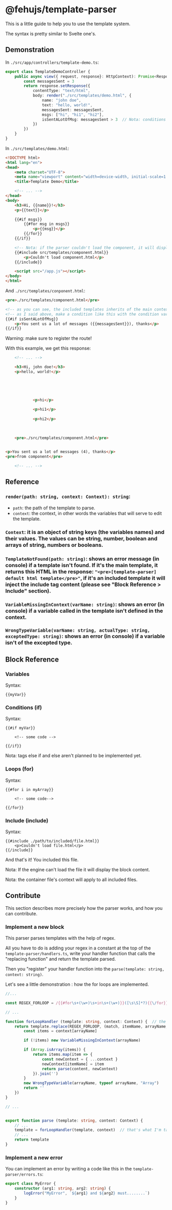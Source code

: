 # @fehujs/template-parser

This is a little guide to help you to use the template system.

The syntax is pretty similar to Svelte one's.

## Demonstration

In `./src/app/controllers/template-demo.ts`:
```ts
export class TemplateDemoController {
    public async view({ request, response}: HttpContext): Promise<Response> {
        const messagesSent = 3
        return response.setResponse({
            contentType: "text/html",
            body: render("./src/templates/demo.html", {
                name: "john doe",
                text: "hello, world!",
                messagesSent: messagesSent,
                msgs: ["hi", "hi1", "hi2"],
                isSentALotOfMsg: messagesSent > 3  // Nota: conditions aren't supported inside of the template, so put the condition into a variable and do a condition as '{{#if condition}} ...'
            })
        })
    }
}
```

In `./src/templates/demo.html`:
```html
<!DOCTYPE html>
<html lang="en">
<head>
    <meta charset="UTF-8">
    <meta name="viewport" content="width=device-width, initial-scale=1.0">
    <title>Template Demo</title>

    <!-- ... -->
</head>
<body>
    <h3>Hi, {{name}}!</h3>
    <p>{{text}}</p>

    {{#if msgs}}
        {{#for msg in msgs}}
            <p>{{msg}}</p>
        {{/for}}
    {{/if}}

    <!-- Nota: if the parser couldn't load the component, it will display the block of code between its tags -->
    {{#include src/templates/component.html}}
        <p>Couldn't load component.html</p>
    {{/include}}

    <script src="/app.js"></script>
</body>
</html>
```

And `./src/templates/conponent.html`:
```html
<pre>./src/templates/component.html</pre>

<!-- as you can see, the included templates inherits of the main context -->
<!-- as I said above, make a condition like this with the condition variable -->
{{#if isSentALotOfMsg}}
    <p>You sent us a lot of messages ({{messagesSent}}), thanks</p>
{{/if}}
```

Warning: make sure to register the route!

With this example, we get this response:
```html
    <!-- ... -->

    <h3>Hi, john doe!</h3>
    <p>hello, world!</p>

    

    
        
            <p>hi</p>
        
            <p>hi1</p>
        
            <p>hi2</p>
        
    

    <pre>./src/templates/component.html</pre>
    

<p>You sent us a lot of messages (4), thanks</p>
<pre>from component</pre>

    <!-- ... -->
```

## Reference

### `render(path: string, context: Context): string`:
- `path`: the path of the template to parse.
- `context`: the context, in other words the variables that will serve to edit the template.

### `Context`: it is an object of string keys (the variables names) and their values. The values can be string, number, boolean and arrays of string, numbers or booleans.

### `TemplateNotFound(path: string)`: shows an error message (in console) if a template isn't found. If it's the main template, it returns this HTML in the response: ```"<pre>[template-parser] default html template</pre>"```, if it's an included template it will inject the include tag content (please see "Block Reference > Include" section).

### `VariableMissingInContext(varName: string)`: shows an error (in console) if a variable called in the template isn't defined in the context.

### `WrongTypeVariable(varName: string, actualType: string, exceptedType: string)`: shows an error (in console) if a variable isn't of the excepted type.

## Block Reference

### Variables

Syntax:
```
{{myVar}}
```

### Conditions (if)

Syntax:
```
{{#if myVar}}

    <!-- some code -->

{{/if}}
```

Nota: tags else if and else aren't planned to be implemented yet.

### Loops (for)

Syntax:
```
{{#for i in myArray}}

    <!-- some code-->

{{/for}}
```

### Include (include)

Syntax:
```
{{#include ./path/to/included/file.html}}
    <p>Couldn't load file.html</p>
{{/include}}
```

And that's it! You included this file. 

Nota: If the engine can't load the file it will display the block content.

Nota: the container file's context will apply to all included files.

## Contribute

This section describes more precisely how the parser works, and how you can contribute.

### Implement a new block

This parser parses templates with the help of regex.

All you have to do is adding your regex in a constant at the top of the `template-parser/handlers.ts`, write your handler function that calls the "replacing function" and return the template parsed.

Then you "register" your handler function into the `parse(template: string, context: string)`.

Let's see a little demonstration : how the for loops are implemented.

```ts
//...

const REGEX_FORLOOP = /{{#for\s+(\w+)\s+in\s+(\w+)}}([\s\S]*?){{\/for}}/g  // the regex that parses all for loops (you can test it on https://regex101.com/)

// ...

function forLoopHandler (template: string, context: Context) {  // the handler function
    return template.replace(REGEX_FORLOOP, (match, itemName, arrayName, content) => {  // the "replacing function"
        const items = context[arrayName]

        if (!items) new VariableMissingInContext(arrayName)

        if (Array.isArray(items)) {
            return items.map(item => {
                const newContext = { ...context }
                newContext[itemName] = item
                return parse(content, newContext)
            }).join('')
        }
        new WrongTypeVariable(arrayName, typeof arrayName, "Array")
        return ''
    })
}

// ...


export function parse (template: string, context: Context) {
    // ...
    template = forLoopHandler(template, context)  // that's what I'm talking about when I say "register"
    // ...
    return template
}
```

### Implement a new error

You can implement an error by writing a code like this in the `template-parser/errors.ts`:
```ts
export class MyError {
    constructor (arg1: string, arg2: string) {
        logError("MyError", `${arg1} and ${arg2} must........`)
    }
}
```

